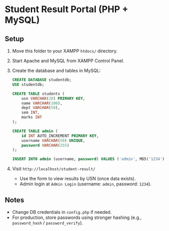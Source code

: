 # Student Result Portal (PHP + MySQL)

## Setup
1. Move this folder to your XAMPP `htdocs/` directory.
2. Start Apache and MySQL from XAMPP Control Panel.
3. Create the database and tables in MySQL:

   ```sql
   CREATE DATABASE studentdb;
   USE studentdb;

   CREATE TABLE students (
       usn VARCHAR(20) PRIMARY KEY,
       name VARCHAR(100),
       dept VARCHAR(50),
       sem INT,
       marks INT
   );

   CREATE TABLE admin (
       id INT AUTO_INCREMENT PRIMARY KEY,
       username VARCHAR(50) UNIQUE,
       password VARCHAR(255)
   );

   INSERT INTO admin (username, password) VALUES ('admin', MD5('1234'));
   ```

4. Visit `http://localhost/student-result/`
   - Use the form to view results by USN (once data exists).
   - Admin login at `Admin Login` (username: `admin`, password: `1234`).

## Notes
- Change DB credentials in `config.php` if needed.
- For production, store passwords using stronger hashing (e.g., `password_hash` / `password_verify`).

